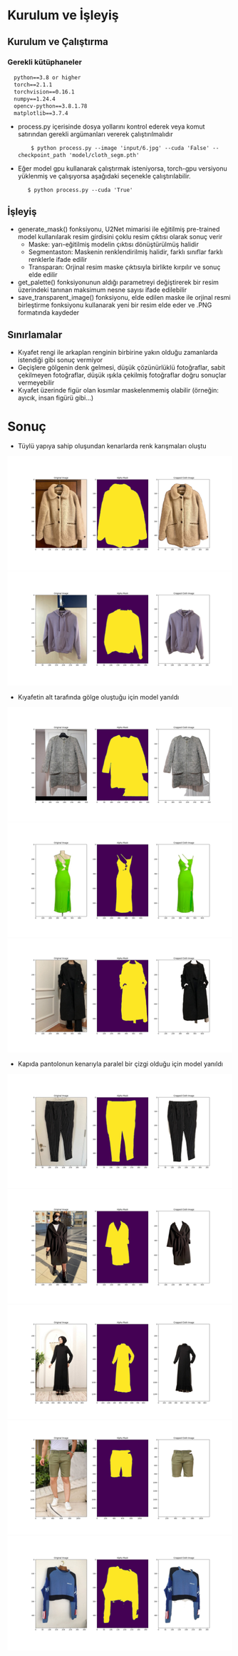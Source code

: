 #  Kurulum ve İşleyiş

## Kurulum ve Çalıştırma

### Gerekli kütüphaneler

      python==3.8 or higher
      torch==2.1.1
      torchvision==0.16.1
      numpy==1.24.4
      opencv-python==3.8.1.78
      matplotlib==3.7.4


* process.py içerisinde dosya yollarını kontrol ederek veya komut satırından gerekli argümanları vererek çalıştırılmalıdır

          $ python process.py --image 'input/6.jpg' --cuda 'False' --checkpoint_path 'model/cloth_segm.pth'

*  Eğer model gpu kullanarak çalıştırmak isteniyorsa, torch-gpu versiyonu yüklenmiş ve çalışıyorsa aşağıdaki seçenekle çalıştırılabilir.

          $ python process.py --cuda 'True'


## İşleyiş

* generate_mask() fonksiyonu, U2Net mimarisi ile eğitilmiş pre-trained model kullanılarak resim girdisini çoklu resim çıktısı olarak sonuç verir
    * Maske: yarı-eğitilmiş modelin çıktısı dönüştürülmüş halidir
    * Segmentaston: Maskenin renklendirilmiş halidir, farklı sınıflar farklı renklerle ifade edilir
    * Transparan: Orjinal resim maske çıktısıyla birlikte kırpılır ve sonuç elde edilir
* get_palette() fonksiyonunun aldığı parametreyi değiştirerek bir resim üzerindeki tanınan maksimum nesne sayısı ifade edilebilir
* save_transparent_image() fonksiyonu, elde edilen maske ile orjinal resmi birleştirme fonksiyonu kullanarak yeni bir resim elde eder ve .PNG formatında kaydeder

## Sınırlamalar

* Kıyafet rengi ile arkaplan renginin birbirine yakın olduğu zamanlarda istendiği gibi sonuç vermiyor
* Geçişlere gölgenin denk gelmesi, düşük çözünürlüklü fotoğraflar, sabit çekilmeyen fotoğraflar, düşük ışıkla çekilmiş fotoğraflar doğru sonuçlar vermeyebilir
* Kıyafet üzerinde figür olan kısımlar maskelenmemiş olabilir (örneğin: ayıcık, insan figürü gibi...)

# Sonuç

* Tüylü yapıya sahip oluşundan kenarlarda renk karışmaları oluştu
  
![figure-1](results/Figure_1.png) 
![figure-2](results/Figure_2.png) 

* Kıyafetin alt tarafında gölge oluştuğu için model yanıldı
  
![figure-3](results/Figure_3.png)
![figure-4](results/Figure_4.png)
![figure-5](results/Figure_5.png)

* Kapıda pantolonun kenarıyla paralel bir çizgi olduğu için model yanıldı
  
![figure-6](results/Figure_6.png)
![figure-7](results/Figure_7.png)
![figure-8](results/Figure_8.png)
![figure-9](results/Figure_9.png)
![figure-10](results/Figure_10.png)




